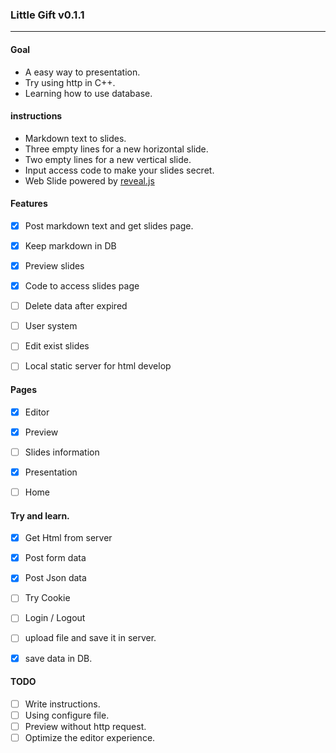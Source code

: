 ### Little Gift v0.1.1
---

#### Goal
- A easy way to presentation.
- Try using http in C++.
- Learning how to use database.

#### instructions
- Markdown text to slides.
- Three empty lines for a new horizontal slide.
- Two empty lines for a new vertical slide.
- Input access code to make your slides secret.
- Web Slide powered by [reveal.js](https://github.com/hakimel/reveal.js)


#### Features
- [X] Post markdown text and get slides page.
- [X] Keep markdown in DB
- [X] Preview slides
- [X] Code to access slides page
- [ ] Delete data after expired
- [ ] User system
- [ ] Edit exist slides
- [ ] Local static server for html develop


#### Pages
- [X] Editor
- [X] Preview
- [ ] Slides information 
- [X] Presentation
- [ ] Home


#### Try and learn.
- [X] Get Html from server
- [X] Post form data
- [X] Post Json data
- [ ] Try Cookie
- [ ] Login / Logout
- [ ] upload file and save it in server.
- [X] save data in DB.


#### TODO 
- [ ] Write instructions.
- [ ] Using configure file.
- [ ] Preview without http request.
- [ ] Optimize the editor experience.